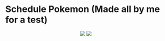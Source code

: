 <h1>Schedule Pokemon (Made all by me for a test)</h1>


<div align="center">
  <img src="https://drive.google.com/file/d/1XtHowM-WRPuAsA1tVwLQZpx66xPX8EII/view" />
  <img src="https://i.ibb.co/nBT0Ny5/imagem-2024-06-04-125223960.png" />
</div>
